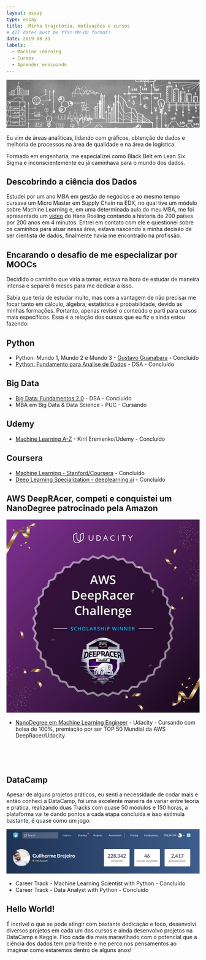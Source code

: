 ```yaml
---
layout: essay
type: essay
title:  Minha trajetória, motivações e cursos
# All dates must be YYYY-MM-DD format!
date: 2019-08-31
labels:
  - Machine Learning
  - Cursos
  - Aprender ensinando
---
```


<img class="ui fluid image" src="../images/graphics.jpg">

<p>Eu vim de áreas analíticas, lidando com gráficos, obtenção de dados e melhoria de processos na área de qualidade e na área de logística.</p> 
<p>Formado em engenharia, me especializei como Black Belt em Lean Six Sigma e inconscientemente eu já caminhava para o mundo dos dados.</p>

## Descobrindo a ciência dos Dados

Estudei por um ano MBA em gestão de negócios e ao mesmo tempo cursava um Micro Master em Supply Chain na EDX, no qual tive um módulo  sobre Machine Learning e, em uma determinada aula do meu MBA, me foi apresentado um [vídeo](https://youtu.be/jbkSRLYSojo) do Hans Rosling contando a historia de 200 países por 200 anos em 4 minutos. Entrei em contato com ele e questionei sobre os caminhos para atuar nessa área, estava nascendo a minha decisão de ser cientista de dados, finalmente havia me encontrado na profissão.


## Encarando o desafio de me especializar por MOOCs

<p>Decidido o caminho que viria a tomar, estava na hora de estudar de maneira intensa e separei 6 meses para me dedicar a isso.</p>
<p>Sabia que teria de estudar muito, mas com a vantagem de não precisar me focar tanto em cálculo, álgebra, estatística e probabilidade, devido as minhas formações. Portanto, apenas revisei o conteúdo e parti para cursos mais específicos. Essa é a relação dos cursos que eu fiz e ainda estou fazendo:</p>

## Python
  * Python: Mundo 1, Mundo 2 e Mundo 3 - [Gustavo Guanabara](https://www.youtube.com/user/cursosemvideo) - Concluído
  * [Python: Fundamento para Análise de Dados](https://www.datascienceacademy.com.br/course?courseid=python-fundamentos) - DSA - Concluído
  
## Big Data  
  * [Big Data: Fundamentos 2.0](https://www.datascienceacademy.com.br/course?courseid=big-data-fundamentos) - DSA - Concluído
  * MBA em Big Data & Data Science - PUC - Cursando
  
## Udemy
  * [Machine Learning A-Z](https://www.udemy.com/course/machinelearning/) - Kiril Eremenko/Udemy - Concluído
  
## Coursera
  * [Machine Learning - Stanford/Coursera](https://www.coursera.org/learn/machine-learning) - Concluído
  * [Deep Learning Specialization - deeplearning.ai](https://www.coursera.org/specializations/deep-learning) - Concluído
  
  
## AWS DeepRAcer, competi e conquistei um NanoDegree patrocinado pela Amazon
<img class="ui small right floated rounded image" src="../images/sch_winner.jpg">

  * [NanoDegree em Machine Learning Engineer](https://www.udacity.com/course/machine-learning-engineer-nanodegree--nd009t) - Udacity - Cursando com bolsa de 100%, premiação por ser TOP 50 Mundial da AWS DeepRacer/Udacity
  
<br>
<br>
<br>


## DataCamp   
<p>Apesar de alguns projetos práticos, eu senti a necessidade de codar mais e então conheci a DataCamp, foi uma excelente maneira de variar entre teoria e prática, realizando duas Tracks com quase 50 módulos e 150 horas, a plataforma vai te dando pontos a cada etapa concluída e isso estimula bastante, é quase como um jogo.</p>

<img class="ui fluid image" src="../images/DataCamp_041219.jpg">

  * Career Track - Machine Learning Scientist with Python - Concluído
  * Career Track - Data Analyst with Python - Concluído

## Hello World!
<p>É incrível o que se pode atingir com bastante dedicação e foco, desenvolvi diversos projetos em cada um dos cursos e ainda desenvolvo projetos na DataCamp e Kaggle. Fico cada dia mais maravilhado com o potencial que a ciência dos dados tem pela frente e me perco nos pensamentos ao imaginar como estaremos dentro de alguns anos! </p>
